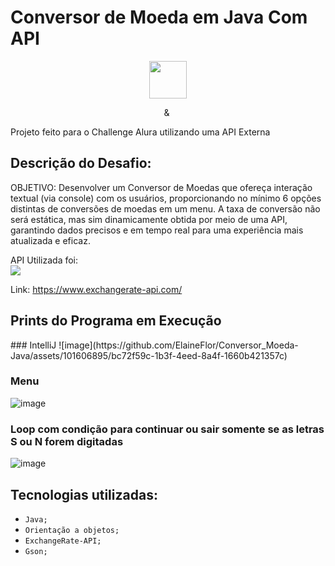 # Conversor de Moeda em Java Com API
<p align="center">
  <img height="60px" src="https://i.imgur.com/w0NvalO.png">
</p>

<p align="center">
  <img height="9" src="https://i.imgur.com/PvAbpvx.png"> &
  <img height="13" src="https://i.imgur.com/rEzWrXJ.png">
</p>

Projeto feito para o Challenge Alura utilizando uma API Externa

<h2> Descrição do Desafio: </h2> 
OBJETIVO: Desenvolver um Conversor de Moedas que ofereça interação textual (via console) 
com os usuários, proporcionando no mínimo 6 opções distintas de conversões de moedas em um menu. 
A taxa de conversão não será estática, mas sim dinamicamente obtida por meio de uma API, 
garantindo dados precisos e em tempo real para uma experiência mais atualizada e eficaz.
<br>

<p align="justify">
API Utilizada foi: <br>
<img src="https://www.exchangerate-api.com/img/hr-logo-2022-ldpi-rc.png">
  
Link: https://www.exchangerate-api.com/ 
</p>


<h2>Prints do Programa em Execução </h2>
### IntelliJ
![image](https://github.com/ElaineFlor/Conversor_Moeda-Java/assets/101606895/bc72f59c-1b3f-4eed-8a4f-1660b421357c)


### Menu
![image](https://github.com/ElaineFlor/Conversor_Moeda-Java/assets/101606895/468efdf3-f0d3-4576-bbf1-6941a4111315)

### Loop com condição para continuar ou sair somente se as letras S ou N forem digitadas
![image](https://github.com/ElaineFlor/Conversor_Moeda-Java/assets/101606895/8baacf1c-24eb-4fae-a60f-331b7bd0b746)


## Tecnologias utilizadas:

- ``Java;``
- ``Orientação a objetos;``
- ``ExchangeRate-API;``
- ``Gson;``
